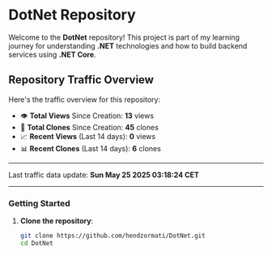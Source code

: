 # DotNet Repository

Welcome to the **DotNet** repository! This project is part of my learning journey for understanding **.NET** technologies and how to build backend services using **.NET Core**. 

## Repository Traffic Overview

Here's the traffic overview for this repository:

- 👁️ **Total Views** Since Creation: **13** views
- 🔄 **Total Clones** Since Creation: **45** clones
- 📈 **Recent Views** (Last 14 days): **0** views
- 📊 **Recent Clones** (Last 14 days): **6** clones

---

Last traffic data update: **Sun May 25 2025 03:18:24 CET**

---
### Getting Started

1. **Clone the repository**:
   ```bash
   git clone https://github.com/hendzormati/DotNet.git
   cd DotNet
